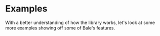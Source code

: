 # Examples

With a better understanding of how the library works, let's look at some more
examples showing off some of Bale's features.
